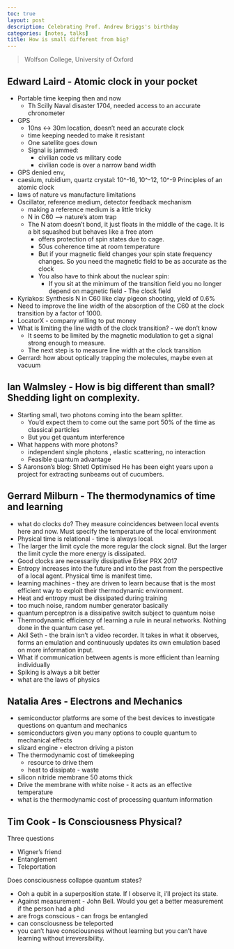 ```yaml
---
toc: true
layout: post
description: Celebrating Prof. Andrew Briggs's birthday
categories: [notes, talks]
title: How is small different from big? 
---
```

> Wolfson College, University of Oxford

 

## Edward Laird - Atomic clock in your pocket
- Portable time keeping then and now
    - Th Scilly Naval disaster 1704, needed access to an accurate chronometer
- GPS 
    - 10ns <-> 30m location, doesn’t need an accurate clock
    - time keeping needed to make it resistant
    - One satellite goes down
    - Signal is jammed:
        - civilian code vs military code
        - civilian code is over a narrow band width
- GPS denied env, 
- caesium, rubidium, quartz crystal: 10^-16, 10^-12, 10^-9
 Principles of an atomic clock
- laws of nature vs manufacture limitations
- Oscillator, reference medium, detector feedback mechanism
    - making a reference medium is a little tricky
    - N in C60 —> nature’s atom trap
    - The N atom doesn’t bond, it just floats in the middle of the cage. It is a bit squashed but behaves like a free atom
        - offers protection of spin states due to cage.
        - 50us coherence time at room temperature
        - But if your magnetic field changes your spin state frequency changes. So you need the magnetic field to be as accurate as the clock
        - You also have to think about the nuclear spin:
            - If you sit at the minimum of the transition field you no longer depend on magnetic field - The clock field
- Kyriakos: Synthesis N in C60 like clay pigeon shooting, yield of 0.6%
- Need to improve the line width of the absorption of the C60 at the clock transition by a factor of 1000.
- LocatorX - company willing to put money 
- What is limiting the line width of the clock transition? - we don’t know
    - It seems to be limited by the magnetic modulation to get a signal strong enough to measure. 
    - The next step is to measure line width at the clock transition
- Gerrard: how about optically trapping the molecules, maybe even at vacuum

## Ian Walmsley - How is big different than small? Shedding light on complexity.
- Starting small, two photons coming into the beam splitter.
    - You’d expect them to come out the same port 50% of the time as classical particles
    - But you get quantum interference
- What happens with more photons?
    - independent single photons , elastic scattering, no interaction
    - Feasible quantum advantage
- S Aaronson’s blog: Shtetl Optimised
He has been eight years upon a project for extracting sunbeams out of cucumbers.

## Gerrard Milburn - The thermodynamics of time and learning
- what do clocks do?
They measure coincidences between local events here and now. Must specify the temperature of the local environment
- Physical time is relational - time is always local.
- The larger the limit cycle the more regular the clock signal. But the larger the limit cycle the more energy is dissipated. 
- Good clocks are necessarily dissipative Erker PRX 2017
- Entropy increases into the future and into the past from the perspective of a local agent. Physical time is manifest time. 
- learning machines - they are driven to learn because that is the most efficient way to exploit their thermodynamic environment.
- Heat and entropy must be dissipated during training
- too much noise, random number generator basically
- quantum perceptron is a dissipative switch subject to quantum noise
- Thermodynamic efficiency of learning a rule in neural networks. Nothing done in the quantum case yet.
- Akil Seth - the brain isn’t a video recorder. It takes in what it observes, forms an emulation and continuously updates its own emulation based on more information input.
- What if communication between agents is more efficient than learning individually 
- Spiking is always a bit better
- what are the laws of physics


## Natalia Ares - Electrons and Mechanics
- semiconductor platforms are some of the best devices to investigate questions on quantum and mechanics
- semiconductors given you many options to couple quantum to mechanical effects
- slizard engine - electron driving a piston
- The thermodynamic cost of timekeeping
    - resource to drive them
    - heat to dissipate - waste
- silicon nitride membrane 50 atoms thick
- Drive the membrane with white noise - it acts as an effective temperature
- what is the thermodynamic cost of processing quantum information

## Tim Cook - Is Consciousness Physical?
Three questions
- Wigner’s friend
- Entanglement
- Teleportation

Does consciousness collapse quantum states?
- Ooh a qubit in a superposition state. If I observe it, i’ll project its state.
- Against measurement - John Bell. Would you get a better measurement if the person had a phd
- are frogs conscious - can frogs be entangled
- can consciousness be teleported
- you can’t have consciousness without learning but you can’t have learning without irreversibility.





